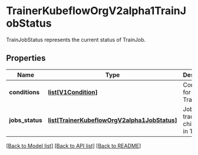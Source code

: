 # TrainerKubeflowOrgV2alpha1TrainJobStatus

TrainJobStatus represents the current status of TrainJob.
## Properties
Name | Type | Description | Notes
------------ | ------------- | ------------- | -------------
**conditions** | [**list[V1Condition]**](V1Condition.md) | Conditions for the TrainJob. | [optional] 
**jobs_status** | [**list[TrainerKubeflowOrgV2alpha1JobStatus]**](TrainerKubeflowOrgV2alpha1JobStatus.md) | JobsStatus tracks the child Jobs in TrainJob. | [optional] 

[[Back to Model list]](../README.md#documentation-for-models) [[Back to API list]](../README.md#documentation-for-api-endpoints) [[Back to README]](../README.md)


